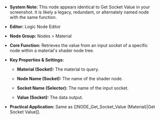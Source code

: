 - **System Note:** This node appears identical to Get Socket Value in your screenshot. It is likely a legacy, redundant, or alternately named node with the same function.
    
- **Editor:** Logic Node Editor
    
- **Node Group:** Nodes > Material
    
- **Core Function:** Retrieves the value from an input socket of a specific node within a material's shader node tree.
    
- **Key Properties & Settings:**
    
    - **Material (Socket):** The material to query.
        
    - **Node Name (Socket):** The name of the shader node.
        
    - **Socket Name (Selector):** The name of the input socket.
        
    - **Value (Socket):** The data output.
        
- **Practical Application:** Same as [[NODE_Get_Socket_Value (Material)|Get Socket Value]].